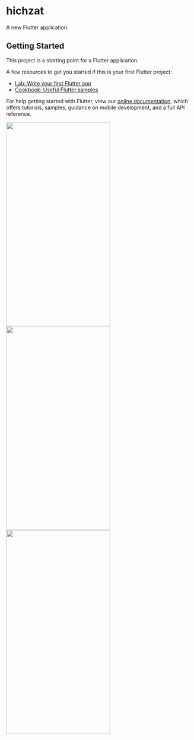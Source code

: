 # hichzat

A new Flutter application.

## Getting Started

This project is a starting point for a Flutter application.

A few resources to get you started if this is your first Flutter project:

- [Lab: Write your first Flutter app](https://flutter.dev/docs/get-started/codelab)
- [Cookbook: Useful Flutter samples](https://flutter.dev/docs/cookbook)

For help getting started with Flutter, view our
[online documentation](https://flutter.dev/docs), which offers tutorials,
samples, guidance on mobile development, and a full API reference.


<img src="https://user-images.githubusercontent.com/63923830/128486282-4b430beb-da1c-493f-a2b8-4a717363c95a.png" width="280" height="550">

<img src="https://user-images.githubusercontent.com/63923830/128486782-81b4628c-3657-41fd-91d8-2acfeb464e58.jpeg" width="280" height="550">
<img src="https://user-images.githubusercontent.com/63923830/128486282-4b430beb-da1c-493f-a2b8-4a717363c95a.png" width="280" height="550">
